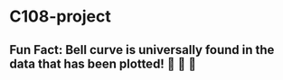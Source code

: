 # C108-project
## Fun Fact: Bell curve is universally found in the data that has been plotted! 🤩 🤩 🤩

